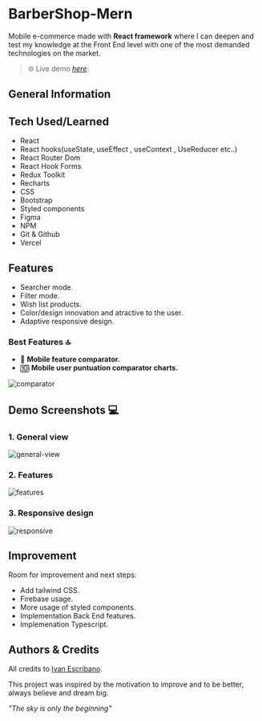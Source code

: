 # BarberShop-Mern

Mobile e-commerce made with **React framework** where I can deepen and test my knowledge at the Front End level with one of the most demanded technologies on the market.

> 🌐 Live demo [_here_](https://react-ecommerce-mobile-topaz.vercel.app/).

## General Information

## Tech Used/Learned

- React
- React hooks(useState, useEffect , useContext , UseReducer etc..)
- React Router Dom
- React Hook Forms
- Redux Toolkit
- Recharts
- CSS
- Bootstrap
- Styled components
- Figma
- NPM
- Git & Github
- Vercel

## Features

- Searcher mode.
- Filter mode.
- Wish list products.
- Color/design innovation and atractive to the user.
- Adaptive responsive design.

### Best Features 🔝

- 📱 **Mobile feature comparator.**
- 🔟 **Mobile user puntuation comparator charts.**

![comparator](https://user-images.githubusercontent.com/82597141/187143827-4b400ca6-7e84-463c-8719-81f569e02d23.gif)

## Demo Screenshots 💻

### 1. General view

![general-view](https://user-images.githubusercontent.com/82597141/187143833-e8416e9f-b7f4-4a14-a62d-61c69954b42a.gif)

### 2. Features

![features](https://user-images.githubusercontent.com/82597141/187143829-b229df1e-59ad-4470-9b19-151b3d100faa.gif)

### 3. Responsive design

![responsive](https://user-images.githubusercontent.com/82597141/187143834-43496f79-bb32-4218-bbf8-2b19c95a319e.gif)

## Improvement

Room for improvement and next steps:

- Add tailwind CSS.
- Firebase usage.
- More usage of styled components.
- Implementation Back End features.
- Implemenation Typescript.

## Authors & Credits

All credits to [Ivan Escribano](https://github.com/ivan-escribano).

This project was inspired by the motivation to improve and to be better, always believe and dream big.

_"The sky is only the beginning"_

